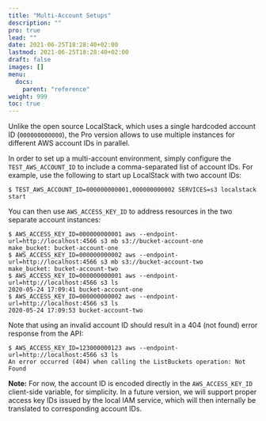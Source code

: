 ```yaml
---
title: "Multi-Account Setups"
description: ""
pro: true
lead: ""
date: 2021-06-25T18:28:40+02:00
lastmod: 2021-06-25T18:28:40+02:00
draft: false
images: []
menu:
  docs:
    parent: "reference"
weight: 999
toc: true
---
```


Unlike the open source LocalStack, which uses a single hardcoded account ID (`000000000000`), the Pro version allows to use multiple instances for different AWS account IDs in parallel.

In order to set up a multi-account environment, simply configure the `TEST_AWS_ACCOUNT_ID` to include a comma-separated list of account IDs. For example, use the following to start up LocalStack with two account IDs:
```
$ TEST_AWS_ACCOUNT_ID=000000000001,000000000002 SERVICES=s3 localstack start
```

You can then use `AWS_ACCESS_KEY_ID` to address resources in the two separate account instances:
```
$ AWS_ACCESS_KEY_ID=000000000001 aws --endpoint-url=http://localhost:4566 s3 mb s3://bucket-account-one
make_bucket: bucket-account-one
$ AWS_ACCESS_KEY_ID=000000000002 aws --endpoint-url=http://localhost:4566 s3 mb s3://bucket-account-two
make_bucket: bucket-account-two
$ AWS_ACCESS_KEY_ID=000000000001 aws --endpoint-url=http://localhost:4566 s3 ls
2020-05-24 17:09:41 bucket-account-one
$ AWS_ACCESS_KEY_ID=000000000002 aws --endpoint-url=http://localhost:4566 s3 ls
2020-05-24 17:09:53 bucket-account-two
```

Note that using an invalid account ID should result in a 404 (not found) error response from the API:
```
$ AWS_ACCESS_KEY_ID=123000000123 aws --endpoint-url=http://localhost:4566 s3 ls
An error occurred (404) when calling the ListBuckets operation: Not Found
```

**Note:** For now, the account ID is encoded directly in the `AWS_ACCESS_KEY_ID` client-side variable, for simplicity. In a future version, we will support proper access key IDs issued by the local IAM service, which will then internally be translated to corresponding account IDs.
